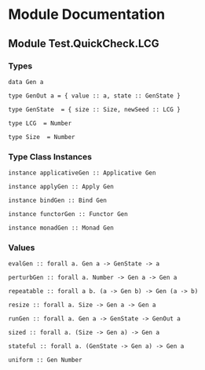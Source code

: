 # Module Documentation

## Module Test.QuickCheck.LCG

### Types

    data Gen a

    type GenOut a = { value :: a, state :: GenState }

    type GenState  = { size :: Size, newSeed :: LCG }

    type LCG  = Number

    type Size  = Number


### Type Class Instances

    instance applicativeGen :: Applicative Gen

    instance applyGen :: Apply Gen

    instance bindGen :: Bind Gen

    instance functorGen :: Functor Gen

    instance monadGen :: Monad Gen


### Values

    evalGen :: forall a. Gen a -> GenState -> a

    perturbGen :: forall a. Number -> Gen a -> Gen a

    repeatable :: forall a b. (a -> Gen b) -> Gen (a -> b)

    resize :: forall a. Size -> Gen a -> Gen a

    runGen :: forall a. Gen a -> GenState -> GenOut a

    sized :: forall a. (Size -> Gen a) -> Gen a

    stateful :: forall a. (GenState -> Gen a) -> Gen a

    uniform :: Gen Number



